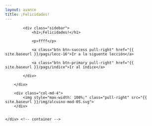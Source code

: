```yaml
---
layout: avance
title: ¡Felicidades!
---
```


<div class='seccion dos first' style="height: 100vh;">
	<div class="container">
		<div class="col-md-8">

			<div class="sidebar">
				<h1>¡Felicidades!</h1>
				
				<p>ffff</p>

				<a class="btn btn-success pull-right" href="{{ site.baseurl }}/pags/lecc-16">Ir a la siguente lección</a>

				<a class="btn btn-primary pull-right" href="{{ site.baseurl }}/pags/indice">Ir al índice</a>

			</div>
			
		</div>

		<div class="col-md-4">
			<img style="max-width: 100%;" class="pull-right" src="{{ site.baseurl }}/img/alcuino-mod-05.svg">
		</div>


	</div> <!-- container -->
</div> <!-- sección -->
